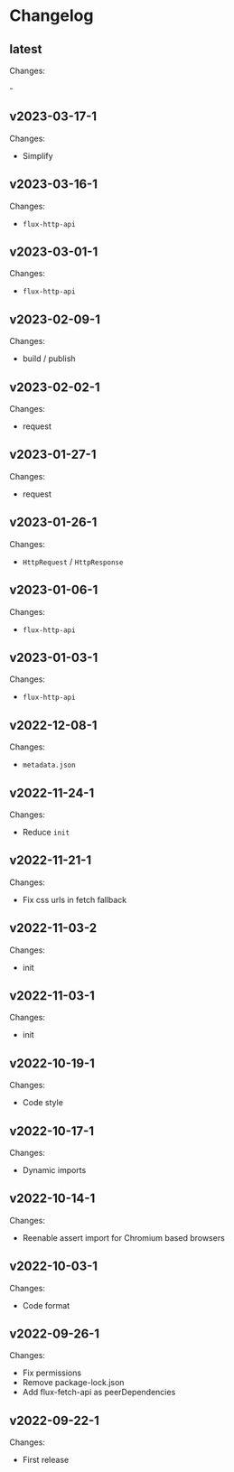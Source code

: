 # Changelog

## latest

Changes:

\-

## v2023-03-17-1

Changes:

- Simplify

## v2023-03-16-1

Changes:

- `flux-http-api`

## v2023-03-01-1

Changes:

- `flux-http-api`

## v2023-02-09-1

Changes:

- build / publish

## v2023-02-02-1

Changes:

- request

## v2023-01-27-1

Changes:

- request

## v2023-01-26-1

Changes:

- `HttpRequest` / `HttpResponse`

## v2023-01-06-1

Changes:

- `flux-http-api`

## v2023-01-03-1

Changes:

- `flux-http-api`

## v2022-12-08-1

Changes:

- `metadata.json`

## v2022-11-24-1

Changes:

- Reduce `init`

## v2022-11-21-1

Changes:

- Fix css urls in fetch fallback

## v2022-11-03-2

Changes:

- init

## v2022-11-03-1

Changes:

- init

## v2022-10-19-1

Changes:

- Code style

## v2022-10-17-1

Changes:

- Dynamic imports

## v2022-10-14-1

Changes:

- Reenable assert import for Chromium based browsers

## v2022-10-03-1

Changes:

- Code format

## v2022-09-26-1

Changes:

- Fix permissions
- Remove package-lock.json
- Add flux-fetch-api as peerDependencies

## v2022-09-22-1

Changes:

- First release
